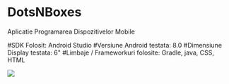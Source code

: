 # DotsNBoxes
Aplicatie Programarea Dispozitivelor Mobile

#SDK Folosit: Android Studio
#Versiune Android testata: 8.0
#Dimensiune Display testata: 6"
#Limbaje / Frameworkuri folosite: Gradle, java, CSS, HTML

<img src="https://github.com/science-uab/mobile-2020/blob/master/Andres%20Marius%20Constantin/screen1.jpeg"></img>
